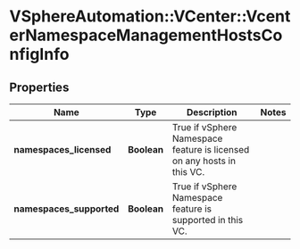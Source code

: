 # VSphereAutomation::VCenter::VcenterNamespaceManagementHostsConfigInfo

## Properties
Name | Type | Description | Notes
------------ | ------------- | ------------- | -------------
**namespaces_licensed** | **Boolean** | True if vSphere Namespace feature is licensed on any hosts in this VC. | 
**namespaces_supported** | **Boolean** | True if vSphere Namespace feature is supported in this VC. | 


